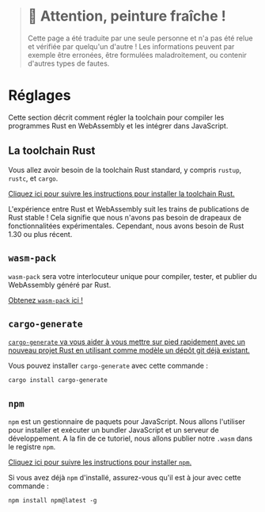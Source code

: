 > # 🚧 Attention, peinture fraîche !
>
> Cette page a été traduite par une seule personne et n'a pas été relue et
> vérifiée par quelqu'un d'autre ! Les informations peuvent par exemple être
> erronées, être formulées maladroitement, ou contenir d'autres types de fautes.

<!--
# Setup
-->

# Réglages

<!--
This section describes how to set up the toolchain for compiling Rust programs
to WebAssembly and integrate them into JavaScript.
-->

Cette section décrit comment régler la toolchain pour compiler les programmes
Rust en WebAssembly et les intégrer dans JavaScript.

<!--
## The Rust Toolchain
-->

## La toolchain Rust

<!--
You will need the standard Rust toolchain, including `rustup`, `rustc`, and
`cargo`.
-->

Vous allez avoir besoin de la toolchain Rust standard, y compris `rustup`,
`rustc`, et `cargo`.

<!--
[Follow these instructions to install the Rust toolchain.][rust-install]
-->

[Cliquez ici pour suivre les instructions pour installer la toolchain
Rust.][rust-install]

<!--
The Rust and WebAssembly experience is riding the Rust release trains to stable!
That means we don't require any experimental feature flags. However, we do
require Rust 1.30 or newer.
-->

L'expérience entre Rust et WebAssembly suit les trains de publications de Rust
stable ! Cela signifie que nous n'avons pas besoin de drapeaux de
fonctionnalitées expérimentales. Cependant, nous avons besoin de Rust 1.30 ou
plus récent.

<!--
## `wasm-pack`
-->

## `wasm-pack`

<!--
`wasm-pack` is your one-stop shop for building, testing, and publishing
Rust-generated WebAssembly.
-->

`wasm-pack` sera votre interlocuteur unique pour compiler, tester, et publier du
WebAssembly généré par Rust.

<!--
[Get `wasm-pack` here!][wasm-pack-install]
-->

[Obtenez `wasm-pack` ici !][wasm-pack-install]

<!--
## `cargo-generate`
-->

## `cargo-generate`

<!--
[`cargo-generate` helps you get up and running quickly with a new Rust project
by leveraging a pre-existing git repository as a template.][cargo-generate]
-->

[`cargo-generate` va vous aider à vous mettre sur pied rapidement avec un
nouveau projet Rust en utilisant comme modèle un dépôt git déjà
existant.][cargo-generate]

<!--
Install `cargo-generate` with this command:
-->

Vous pouvez installer `cargo-generate` avec cette commande :

```
cargo install cargo-generate
```

<!--
## `npm`
-->

## `npm`

<!--
`npm` is a package manager for JavaScript. We will use it to install and run a
JavaScript bundler and development server. At the end of the tutorial, we will
publish our compiled `.wasm` to the `npm` registry.
-->

`npm` est un gestionnaire de paquets pour JavaScript. Nous allons l'utiliser
pour installer et exécuter un bundler JavaScript et un serveur de développement.
A la fin de ce tutoriel, nous allons publier notre `.wasm` dans le registre
`npm`.

<!--
[Follow these instructions to install `npm`.][npm-install]
-->

[Cliquez ici pour suivre les instructions pour installer `npm`.][npm-install]

<!--
If you already have `npm` installed, make sure it is up to date with this
command:
-->

Si vous avez déjà `npm` d'installé, assurez-vous qu'il est à jour avec cette
commande :

```
npm install npm@latest -g
```

[rust-install]: https://www.rust-lang.org/tools/install
[npm-install]: https://www.npmjs.com/get-npm
[wasm-pack]: https://github.com/rustwasm/wasm-pack
[cargo-generate]: https://github.com/ashleygwilliams/cargo-generate
[wasm-pack-install]: https://rustwasm.github.io/wasm-pack/installer/
